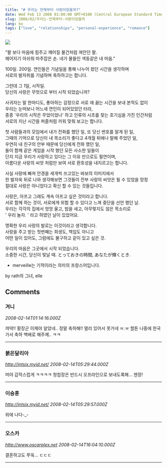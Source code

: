 ```yaml
---
title: "# 우리는 언제부터 사랑이었을까?"
date: Wed Feb 13 2008 01:00:00 GMT+0100 (Central European Standard Time)
slug: 2008/02/우리는-언제부터-사랑이었을까
lang: ko
tags: ["love", "relationships", "personal-experience", "romance"]
---
```


![](/img/nous_00002.jpg)

"팔 보다 마음에 힘주고 깨어질 물건처럼 껴안던 팔.  
 헤어지기 아쉬워 마주잡은 손. 네가 물들인 색동같은 내 마음."  

100일. 200일. 연인들은 기념일을 통해 나누어 왔던 시간을 생각하며  
서로의 발자취를 기념하며 축하하고는 합니다.  

그런데 그 1일, 시작일.  
당신의 사랑은 무엇으로 부터 시작 되었습니까?

사귀자는 말 한마디도, 좋아하는 감정으로 서로 애 끓는 시간을 보내 본적도 없이  
우리는 눈떠보니 어느새 연인이 되어있었던 터라,  
종종 '우리의 시작은 무었이었나' 하고 인류의 시초를 찾는 호기심을 가진 인간처럼  
서로의 지난 시간을 퍼즐처럼 끼워 맞춰 보고는 합니다.  

첫 사람들과의 모임에서 내가 전화를 했던 일, 또 당신 번호를 알게 된 일,  
그때의 기억으로 당신이 내 목소리가 좋다고 4개월 뒤에나 말해 주었던 일,  
우연히 내 친구의 안부 때문에 당신에게 전화 했던 일,  
둘이 함께 같은 게임을 시작 했던 모든 사소한 일들이   
단지 지금 우리가 사랑하고 있다는 그 이유 만으로도 필연이며,   
아름다운 사랑의 씨앗 처럼만 보여 서로 환호성을 내지르고는 합니다.
 

사실 사랑에 빠져 안경을 세개씩 쓰고있는 바보의 이미지에서  
한 발자욱 뒤로 나와 생각해보면 그것들이 전부 사랑의 씨앗은 될 수 있었을 망정  
절대로 사랑은 아니었다고 확신 할 수 있는 것들입니다.  

사랑은, 아프고 그래도 계속 아프고 싶은 것이라고 합니다.  
서로 함께 하는 것이, 서로에게 위험 할 수 있다고 느껴 중단을 선언 했던 날.  
우리는 각각의 집에서 엉엉 울고, 밤을 새고, 아무렇지도 않은 목소리로  
' 우리 놀자. ' 라고 하였던 날이 있었어요.  

명확한 우리 사랑의 발로는 이것이라고 생각합니다.  
사랑을 주고 받는 첫번째는 희생도, 책임도 아니고  
어떤 일이 있어도, 그럼에도 불구하고 같이 있고 싶은 것.  

우리의 마음은 그곳에서 시작 되었습니다.  
소중한 시간, 당신이 빛날 때. とっておきの時間, あなたが輝くとき.  

* merveille는 기적이라는 의미의 프랑스어입니다.  

by rath의 그녀, elle

## Comments

### 겨니
*2008-02-14T01:14:16.000Z*

꺄악!! 황장군 이제야 알았네.. 정말 축하해!! 멀리 있어서 못가네 ㅠ.ㅠ
할튼 나중에 한국가서 축하 백배로 해주께.. ㅋㅋ

---

### 붉은달리아
*http://intsix.myid.net/*
*2008-02-14T05:29:44.000Z*

머야 갑작스럽게 ㅋㅋㅋㅋ
청첩장은 반드시 오프라인으로 보내도록해... 젠장!

---

### 이승훈
*http://intsix.myid.net/*
*2008-02-14T05:29:57.000Z*

위에 나다-_-

---

### 오스카
*http://www.oscarplex.net*
*2008-02-14T16:04:10.000Z*

결혼하고도 쭈욱... ㄷㄷㄷ

---
